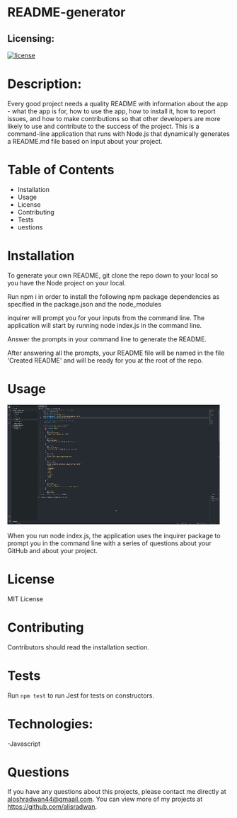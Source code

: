 # README-generator

## Licensing:

[![license](https://img.shields.io/badge/license-MIT-blue)](https://shields.io)

# Description:

Every good project needs a quality README with information about the app - what the app is for, how to use the app, how to install it, how to report issues, and how to make contributions so that other developers are more likely to use and contribute to the success of the project. This is a command-line application that runs with Node.js that dynamically generates a README.md file based on input about your project.

# Table of Contents

- Installation
- Usage
- License
- Contributing
- Tests
- uestions

# Installation

To generate your own README, git clone the repo down to your local so you have the Node project on your local.

Run npm i in order to install the following npm package dependencies as specified in the package.json and the node_modules

inquirer will prompt you for your inputs from the command line.
The application will start by running node index.js in the command line.

Answer the prompts in your command line to generate the README.

After answering all the prompts, your README file will be named in the file 'Created README' and will be ready for you at the root of the repo.

# Usage

![Gif demo of README-generator](./Develop/video/video.gif)

When you run node index.js, the application uses the inquirer package to prompt you in the command line with a series of questions about your GitHub and about your project.

# License

MIT License

# Contributing

Contributors should read the installation section.

# Tests

Run `npm test` to run Jest for tests on constructors.

# Technologies:

-Javascript

# Questions

If you have any questions about this projects, please contact me directly at aloshradwan44@gmaail.com. You can view more of my projects at https://github.com/alisradwan.
